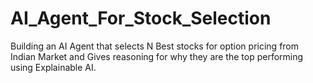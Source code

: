# AI_Agent_For_Stock_Selection
Building an AI Agent that selects N Best stocks for option pricing from Indian Market and Gives reasoning for why they are the top performing using Explainable AI.
